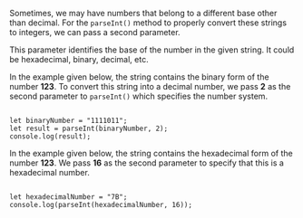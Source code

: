 Sometimes,
we may have numbers that
belong to a different
base other than decimal.
For the `parseInt()` method to
properly convert
these strings to integers,
we can pass a second parameter.

This parameter identifies
the base of the
number in the given string.
It could be hexadecimal,
binary, decimal, etc.

In the example given below,
the string contains
the binary form of the number **123**.
To convert this string
into a decimal number,
we pass **2** as the second parameter
to `parseInt()` which
specifies the number system.

<Editor lang="javascript">
<code>
let binaryNumber = "1111011";
let result = parseInt(binaryNumber, 2);
console.log(result);
</code>
</Editor>

In the example given below,
the string contains
the hexadecimal form of
the number **123**.
We pass **16** as
the second parameter
to specify that
this is a hexadecimal number.

<Editor lang="javascript">
<code>
let hexadecimalNumber = "7B";
console.log(parseInt(hexadecimalNumber, 16));
</code>
</Editor>